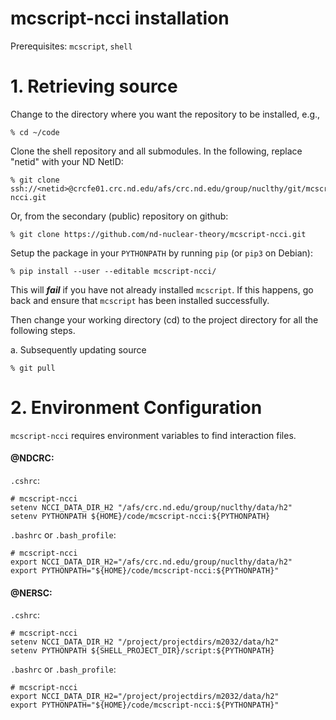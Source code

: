 # mcscript-ncci installation #
Prerequisites: `mcscript`, `shell`

# 1. Retrieving source

  Change to the directory where you want the repository to be installed,
  e.g.,
  ~~~~~~~~~~~~~~~~
  % cd ~/code
  ~~~~~~~~~~~~~~~~

  Clone the shell repository and all submodules.  In the following,
  replace "netid" with your ND NetID:
  ~~~~~~~~~~~~~~~~~~~~~~~~~~~~~~~~~~~~~~~~~~~~~~~~~~~~~~~~~~~~~~~~
  % git clone ssh://<netid>@crcfe01.crc.nd.edu/afs/crc.nd.edu/group/nuclthy/git/mcscript-ncci.git
  ~~~~~~~~~~~~~~~~~~~~~~~~~~~~~~~~~~~~~~~~~~~~~~~~~~~~~~~~~~~~~~~~

  Or, from the secondary (public) repository on github:
  ~~~~~~~~~~~~~~~~~~~~~~~~~~~~~~~~~~~~~~~~~~~~~~~~~~~~~~~~~~~~~~~~
  % git clone https://github.com/nd-nuclear-theory/mcscript-ncci.git
  ~~~~~~~~~~~~~~~~~~~~~~~~~~~~~~~~~~~~~~~~~~~~~~~~~~~~~~~~~~~~~~~~

  Setup the package in your `PYTHONPATH` by running `pip` (or `pip3` on Debian):
  ~~~~~~~~~~~~~~~~~~~~~~~~~~~~~~~~~~~~~~~~~~~~~~~~~~~~~~~~~~~~~~~~
  % pip install --user --editable mcscript-ncci/
  ~~~~~~~~~~~~~~~~~~~~~~~~~~~~~~~~~~~~~~~~~~~~~~~~~~~~~~~~~~~~~~~~
  This will ***fail*** if you have not already installed `mcscript`. If this
  happens, go back and ensure that `mcscript` has been installed successfully.

  Then change your working directory (cd) to the project directory for
  all the following steps.

  a. Subsequently updating source
  ~~~~~~~~~~~~~~~~
  % git pull
  ~~~~~~~~~~~~~~~~

# 2. Environment Configuration
  `mcscript-ncci` requires environment variables to find interaction files.

  #### @NDCRC: ####
  `.cshrc`:
  ~~~~~~~~~~~~~~~~~~~~~~~~~~~~~~~~~~~~~~~~~~~~~~~~~~~~~~~~~~~~~~~~
  # mcscript-ncci
  setenv NCCI_DATA_DIR_H2 "/afs/crc.nd.edu/group/nuclthy/data/h2"
  setenv PYTHONPATH ${HOME}/code/mcscript-ncci:${PYTHONPATH}
  ~~~~~~~~~~~~~~~~~~~~~~~~~~~~~~~~~~~~~~~~~~~~~~~~~~~~~~~~~~~~~~~~

  `.bashrc` or `.bash_profile`:
  ~~~~~~~~~~~~~~~~~~~~~~~~~~~~~~~~~~~~~~~~~~~~~~~~~~~~~~~~~~~~~~~~
  # mcscript-ncci
  export NCCI_DATA_DIR_H2="/afs/crc.nd.edu/group/nuclthy/data/h2"
  export PYTHONPATH="${HOME}/code/mcscript-ncci:${PYTHONPATH}"
  ~~~~~~~~~~~~~~~~~~~~~~~~~~~~~~~~~~~~~~~~~~~~~~~~~~~~~~~~~~~~~~~~

  #### @NERSC: ####
  `.cshrc`:
  ~~~~~~~~~~~~~~~~~~~~~~~~~~~~~~~~~~~~~~~~~~~~~~~~~~~~~~~~~~~~~~~~
  # mcscript-ncci
  setenv NCCI_DATA_DIR_H2 "/project/projectdirs/m2032/data/h2"
  setenv PYTHONPATH ${SHELL_PROJECT_DIR}/script:${PYTHONPATH}
  ~~~~~~~~~~~~~~~~~~~~~~~~~~~~~~~~~~~~~~~~~~~~~~~~~~~~~~~~~~~~~~~~

  `.bashrc` or `.bash_profile`:
  ~~~~~~~~~~~~~~~~~~~~~~~~~~~~~~~~~~~~~~~~~~~~~~~~~~~~~~~~~~~~~~~~
  # mcscript-ncci
  export NCCI_DATA_DIR_H2="/project/projectdirs/m2032/data/h2"
  export PYTHONPATH="${HOME}/code/mcscript-ncci:${PYTHONPATH}"
  ~~~~~~~~~~~~~~~~~~~~~~~~~~~~~~~~~~~~~~~~~~~~~~~~~~~~~~~~~~~~~~~~
